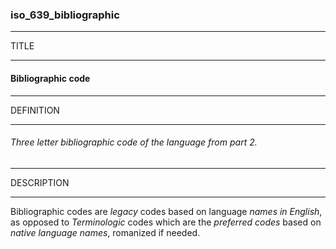 ### iso_639_bibliographic



------
TITLE

------

#### Bibliographic code



------
DEFINITION

------

###### Three letter bibliographic code of the language from part 2.



------
DESCRIPTION

------

Bibliographic codes are *legacy* codes based on language *names in English*, as opposed to *Terminologic* codes which are the *preferred codes* based on *native language names*, romanized if needed.